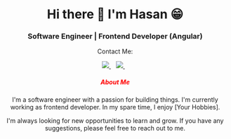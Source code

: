 <h1 align="center">Hi there 👋 I'm Hasan 😁</h1>
<h3 align="center">Software Engineer | Frontend Developer (Angular) </h3>

<div align='center'>
  <p>Contact Me: </p>
  <a href="https://www.linkedin.com/in/karim-mamdouh-mohamed/">
    <img src="https://img.shields.io/badge/linkedin-%230077B5.svg?&style=for-the-badge&logo=linkedin&logoColor=white" />
  </a>&nbsp;&nbsp;
  <a  href="mailto:karim.mamdouh.594@gmail.com">
    <img src="https://img.shields.io/badge/Gmail-D14836?style=for-the-badge&logo=gmail&logoColor=white" />        
  </a>&nbsp;&nbsp;
  
  <h5 style="color: red;">
  About Me

  </h5>
  <p>
I'm a software engineer with a passion for building things. I'm currently working as frontend developer. In my spare time, I enjoy [Your Hobbies].

I'm always looking for new opportunities to learn and grow. If you have any suggestions, please feel free to reach out to me.</p>
</div>
<!--
**hasanKakeh/hasanKakeh** is a ✨ _special_ ✨ repository because its `README.md` (this file) appears on your GitHub profile.

Here are some ideas to get you started:

- 🔭 I’m currently working on ...
- 🌱 I’m currently learning ...
- 👯 I’m looking to collaborate on ...
- 🤔 I’m looking for help with ...
- 💬 Ask me about ...
- 📫 How to reach me: ...
- 😄 Pronouns: ...
- ⚡ Fun fact: ...
-->
<img src="https://github-readme-stats.vercel.app/api/top-langs/?username=hasanKakeh&theme=blue-green&hide_progress=true" />
<p style="color: red; font-size: 16px; font-weight: bold;">This paragraph has inline styles.</p>
